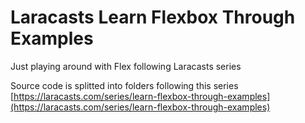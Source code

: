 # Laracasts Learn Flexbox Through Examples
Just playing around with Flex following Laracasts series

Source code is splitted into folders following this series [https://laracasts.com/series/learn-flexbox-through-examples](https://laracasts.com/series/learn-flexbox-through-examples)